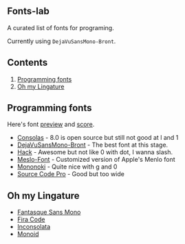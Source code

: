 Fonts-lab
----

A curated list of fonts for programing.

Currently using `DejaVuSansMono-Bront`.

## Contents

1. [Programming fonts](#programming-fonts)
1. [Oh my Lingature](#oh-my-lingature)

## Programming fonts

Here's font [preview](https://github.com/guitarrapc/Fonts-lab/blob/master/PREVIEW.md) and [score](https://github.com/guitarrapc/Fonts-lab/blob/master/SCORE.md).


* [Consolas](https://github.com/PiotrGrochowski/Consolas) - 8.0 is open source but still not good at l and 1
* [DejaVuSansMono-Bront](https://github.com/chrismwendt/bront) - The best font at this stage.
* [Hack](https://github.com/source-foundry/Hack) - Awesome but not like 0 with dot, I wanna slash.
* [Meslo-Font](https://github.com/andreberg/Meslo-Font) - Customized version of Apple's Menlo font
* [Mononoki](http://madmalik.github.io/mononoki/) - Quite nice with g and 0
* [Source Code Pro](https://github.com/adobe-fonts/source-code-pro) - Good but too wide 

## Oh my Lingature

* [Fantasque Sans Mono](https://github.com/belluzj/fantasque-sans)
* [Fira Code](https://github.com/tonsky/FiraCode)
* [Inconsolata](http://levien.com/type/myfonts/inconsolata.html)
* [Monoid](https://github.com/larsenwork/monoid)